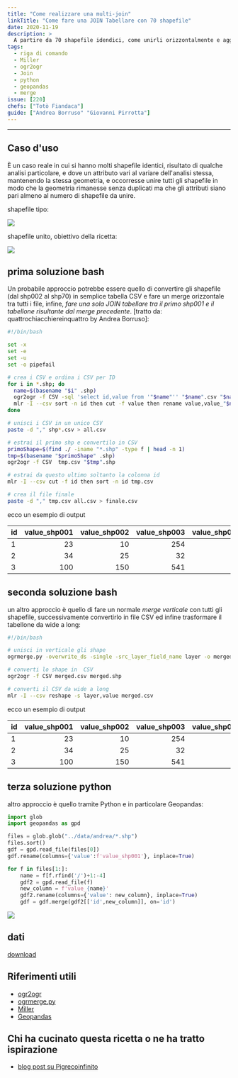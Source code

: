 ```yaml
---
title: "Come realizzare una multi-join"
linkTitle: "Come fare una JOIN Tabellare con 70 shapefile"
date: 2020-11-19
description: >
  A partire da 70 shapefile idendici, come unirli orizzontalmente e aggiungere lo stesso attributo.
tags:
  - riga di comando
  - Miller
  - ogr2ogr
  - Join
  - python
  - geopandas
  - merge
issue: [220]
chefs: ["Totò Fiandaca"]
guide: ["Andrea Borruso" "Giovanni Pirrotta"]
---
```


---

## Caso d'uso

È un caso reale in cui si hanno molti shapefile identici, risultato di qualche analisi particolare, e dove un attributo vari al variare dell'analisi stessa, mantenendo la stessa geometria, e occorresse unire tutti gli shapefile in modo che la geometria rimanesse senza duplicati ma che gli attributi siano pari almeno al numero di shapefile da unire.

shapefile tipo:

![](https://user-images.githubusercontent.com/7631137/175516439-07b58219-0ab2-41fa-8933-9207698aaad6.png)

shapefile unito, obiettivo della ricetta:

![](https://user-images.githubusercontent.com/7631137/175517063-24639d31-fa3b-4440-9af6-32b2669e55e9.png)


## prima soluzione bash

Un probabile approccio potrebbe essere quello di convertire gli shapefile (dal shp002 al shp70) in semplice tabella CSV e fare un merge orizzontale tra tutti i file, infine, _fare una sola JOIN tabellare tra il primo shp001 e il tabellone risultante dal merge precedente_. [tratto da: quattrochiacchiereinquattro by Andrea Borruso]:

```bash
#!/bin/bash

set -x
set -e
set -u
set -o pipefail

# crea i CSV e ordina i CSV per ID
for i in *.shp; do
  name=$(basename "$i" .shp)
  ogr2ogr -f CSV -sql 'select id,value from '"$name"'' "$name".csv "$name".shp
  mlr -I --csv sort -n id then cut -f value then rename value,value_"$name" "$name".csv
done

# unisci i CSV in un unico CSV
paste -d "," shp*.csv > all.csv

# estrai il primo shp e convertilo in CSV
primoShape=$(find ./ -iname "*.shp" -type f | head -n 1)
tmp=$(basename "$primoShape" .shp)
ogr2ogr -f CSV  tmp.csv "$tmp".shp

# estrai da questo ultimo soltanto la colonna id
mlr -I --csv cut -f id then sort -n id tmp.csv

# crea il file finale
paste -d "," tmp.csv all.csv > finale.csv
```

ecco un esempio di output

| id  | value_shp001 | value_shp002 | value_shp003 | value_shp004 |
| --- | -----------: | -----------: | -----------: | -----------: |
| 1   | 23           | 10           | 254          | 50           |
| 2   | 34           | 25           | 32           | 41           |
| 3   | 100          | 150          | 541          | 47           |

## seconda soluzione bash

un altro approccio è quello di fare un normale _merge verticale_ con tutti gli shapefile, successivamente convertirlo in file CSV ed infine trasformare il tabellone da wide a long:

```bash
#!/bin/bash

# unisci in verticale gli shape
ogrmerge.py -overwrite_ds -single -src_layer_field_name layer -o merged.shp shp*.shp

# converti lo shape in  CSV
ogr2ogr -f CSV merged.csv merged.shp

# converti il CSV da wide a long
mlr -I --csv reshape -s layer,value merged.csv
```

ecco un esempio di output

| id  | value_shp001 | value_shp002 | value_shp003 | value_shp004 |
| --- | -----------: | -----------: | -----------: | -----------: |
| 1   | 23           | 10           | 254          | 50           |
| 2   | 34           | 25           | 32           | 41           |
| 3   | 100          | 150          | 541          | 47           |

## terza soluzione python

altro approccio è quello tramite Python e in particolare Geopandas:

```py
import glob
import geopandas as gpd

files = glob.glob("../data/andrea/*.shp")
files.sort()
gdf = gpd.read_file(files[0])
gdf.rename(columns={'value':f'value_shp001'}, inplace=True)

for f in files[1:]:
    name = f[f.rfind('/')+1:-4]
    gdf2 = gpd.read_file(f)
    new_column = f'value_{name}'
    gdf2.rename(columns={'value': new_column}, inplace=True)
    gdf = gdf.merge(gdf2[['id',new_column]], on='id')
```

![](https://user-images.githubusercontent.com/2639616/175574183-87b861d6-7857-4a85-a7c5-6a142749d666.png)

## dati

[download](https://github.com/opendatasicilia/tansignari/files/8974633/andrea.zip)

## Riferimenti utili

- [ogr2ogr](https://gdal.org/programs/ogr2ogr.html)
- [ogrmerge.py](https://gdal.org/programs/ogrmerge.html)
- [Miller](https://github.com/johnkerl/miller)
- [Geopandas](https://geopandas.org/en/stable)

## Chi ha cucinato questa ricetta o ne ha tratto ispirazione

- [blog post su Pigrecoinfinito]()